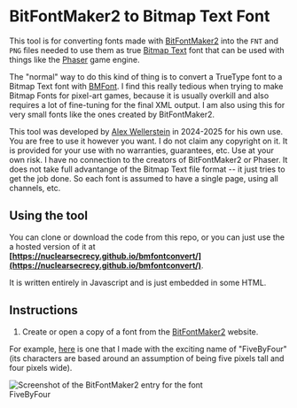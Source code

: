 # BitFontMaker2 to Bitmap Text Font

This tool is for converting fonts made with [BitFontMaker2](https://www.pentacom.jp/pentacom/bitfontmaker2/) into the `FNT` and `PNG` files needed to use them as true [Bitmap Text](https://docs.phaser.io/phaser/concepts/gameobjects/bitmap-text) font that can be used with things like the [Phaser](https://phaser.io/) game engine.

The "normal" way to do this kind of thing is to convert a TrueType font to a Bitmap Text font with [BMFont](https://www.angelcode.com/products/bmfont/). I find this really tedious when trying to make Bitmap Fonts for pixel-art games, because it is usually overkill and also requires a lot of fine-tuning for the final XML output. I am also using this for very small fonts like the ones created by BitFontMaker2.

This tool was developed by [Alex Wellerstein](https://github.com/nuclearsecrecy) in 2024-2025 for his own use. You are free to use it however you want. I do not claim any copyright on it. It is provided for your use with no warranties, guarantees, etc. Use at your own risk. I have no connection to the creators of BitFontMaker2 or Phaser. It does not take full advantange of the Bitmap Text file format -- it just tries to get the job done. So each font is assumed to have a single page, using all channels, etc. 

## Using the tool

You can clone or download the code from this repo, or you can just use the a hosted version of it at **[https://nuclearsecrecy.github.io/bmfontconvert/](https://nuclearsecrecy.github.io/bmfontconvert/)**. 

It is written entirely in Javascript and is just embedded in some HTML.

## Instructions

1. Create or open a copy of a font from the [BitFontMaker2](https://www.pentacom.jp/pentacom/bitfontmaker2/) website. 

For example, [here](https://www.pentacom.jp/pentacom/bitfontmaker2/gallery/?id=14201) is one that I made with the exciting name of "FiveByFour" (its characters are based around an assumption of being five pixels tall and four pixels wide).

<img src="https://nuclearsecrecy.github.io/bmfontconvert/images/tutorial1.jpg" style="max-width: 30em;" alt="Screenshot of the BitFontMaker2 entry for the font FiveByFour"/>

